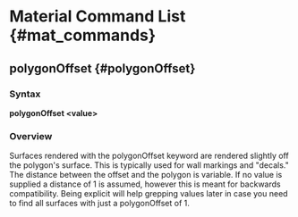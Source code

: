 # Material Command List {#mat_commands}

## polygonOffset {#polygonOffset}

### Syntax

**polygonOffset \<value\>**

### Overview

Surfaces rendered with the polygonOffset keyword are rendered slightly
off the polygon's surface. This is typically used for wall markings and
"decals." The distance between the offset and the polygon is variable.
If no value is supplied a distance of 1 is assumed, however this is
meant for backwards compatibility. Being explicit will help grepping
values later in case you need to find all surfaces with just a
polygonOffset of 1.
